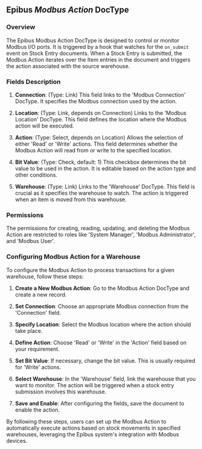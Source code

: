 ## Epibus _Modbus Action_ DocType

### Overview
The Epibus Modbus Action DocType is designed to control or monitor Modbus I/O ports. It is triggered by a hook that watches for the `on_submit` event on Stock Entry documents. When a Stock Entry is submitted, the Modbus Action iterates over the Item entries in the document and triggers the action associated with the source warehouse.

### Fields Description

1. **Connection**: (Type: Link) This field links to the 'Modbus Connection' DocType. It specifies the Modbus connection used by the action.

2. **Location**: (Type: Link, depends on Connection) Links to the 'Modbus Location' DocType. This field defines the location where the Modbus action will be executed.

3. **Action**: (Type: Select, depends on Location) Allows the selection of either 'Read' or 'Write' actions. This field determines whether the Modbus Action will read from or write to the specified location.

4. **Bit Value**: (Type: Check, default: 1) This checkbox determines the bit value to be used in the action. It is editable based on the action type and other conditions.

5. **Warehouse**: (Type: Link) Links to the 'Warehouse' DocType. This field is crucial as it specifies the warehouse to watch. The action is triggered when an item is moved from this warehouse.

### Permissions
The permissions for creating, reading, updating, and deleting the Modbus Action are restricted to roles like 'System Manager', 'Modbus Administrator', and 'Modbus User'.

### Configuring Modbus Action for a Warehouse

To configure the Modbus Action to process transactions for a given warehouse, follow these steps:

1. **Create a New Modbus Action**: Go to the Modbus Action DocType and create a new record.

2. **Set Connection**: Choose an appropriate Modbus connection from the 'Connection' field.

3. **Specify Location**: Select the Modbus location where the action should take place.

4. **Define Action**: Choose 'Read' or 'Write' in the 'Action' field based on your requirement.

5. **Set Bit Value**: If necessary, change the bit value. This is usually required for 'Write' actions.

6. **Select Warehouse**: In the 'Warehouse' field, link the warehouse that you want to monitor. The action will be triggered when a stock entry submission involves this warehouse.

7. **Save and Enable**: After configuring the fields, save the document to enable the action.

By following these steps, users can set up the Modbus Action to automatically execute actions based on stock movements in specified warehouses, leveraging the Epibus system's integration with Modbus devices.
